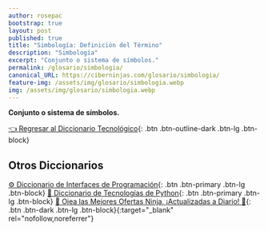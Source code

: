 ```yaml
---
author: rosepac
bootstrap: true
layout: post
published: true
title: "Simbología: Definición del Término"
description: "Simbología"
excerpt: "Conjunto o sistema de símbolos."
permalink: /glosario/simbologia/
canonical_URL: https://ciberninjas.com/glosario/simbologia/
feature-img: /assets/img/glosario/simbologia.webp
img: /assets/img/glosario/simbologia.webp
---
```


**Conjunto o sistema de símbolos.**

[👈 Regresar al Diccionario Tecnológico](/glosario/){: .btn .btn-outline-dark .btn-lg .btn-block}

## Otros Diccionarios

[⚙ Diccionario de Interfaces de Programación](/glosario/completo-interfaces-programacion/){: .btn .btn-primary .btn-lg .btn-block}
[🐍 Diccionario de Tecnologías de Python](/glosario/completo-tecnologias-python/){: .btn .btn-primary .btn-lg .btn-block}
[🎁 Ojea las Mejores Ofertas Ninja, ¡Actualizadas a Diario! 🛒](https://www.amazon.es/shop/cibercursos){: .btn .btn-dark .btn-lg .btn-block}{:target="_blank" rel="nofollow,noreferrer"}
